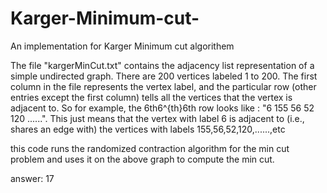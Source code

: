 # Karger-Minimum-cut-

An implementation for Karger Minimum cut algorithem

The file "kargerMinCut.txt" contains the adjacency list representation of a simple undirected graph. There are 200 vertices labeled 1 to 200. The first column in the file represents the vertex label, and the particular row (other entries except the first column) tells all the vertices that the vertex is adjacent to. So for example, the 6th6^{th}6th row looks like : "6 155 56 52 120 ......". This just means that the vertex with label 6 is adjacent to (i.e., shares an edge with) the vertices with labels 155,56,52,120,......,etc

this code runs the randomized contraction algorithm for the min cut problem and uses it on the above graph to compute the min cut.

answer: 17
